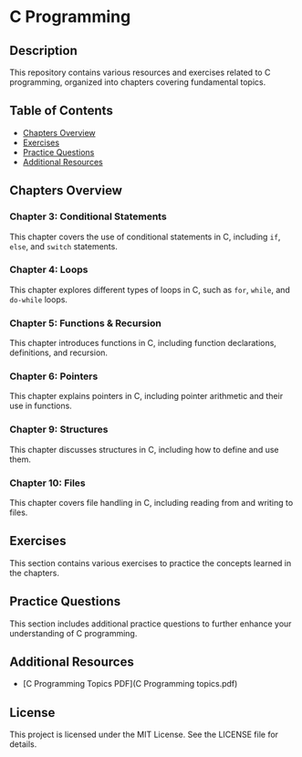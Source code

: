 # C Programming

## Description
This repository contains various resources and exercises related to C programming, organized into chapters covering fundamental topics.

## Table of Contents
- [Chapters Overview](#chapters-overview)
- [Exercises](#exercises)
- [Practice Questions](#practice-questions)
- [Additional Resources](#additional-resources)

## Chapters Overview
### Chapter 3: Conditional Statements
This chapter covers the use of conditional statements in C, including `if`, `else`, and `switch` statements.

### Chapter 4: Loops
This chapter explores different types of loops in C, such as `for`, `while`, and `do-while` loops.

### Chapter 5: Functions & Recursion
This chapter introduces functions in C, including function declarations, definitions, and recursion.

### Chapter 6: Pointers
This chapter explains pointers in C, including pointer arithmetic and their use in functions.

### Chapter 9: Structures
This chapter discusses structures in C, including how to define and use them.

### Chapter 10: Files
This chapter covers file handling in C, including reading from and writing to files.

## Exercises
This section contains various exercises to practice the concepts learned in the chapters.

## Practice Questions
This section includes additional practice questions to further enhance your understanding of C programming.

## Additional Resources
- [C Programming Topics PDF](C Programming topics.pdf)

## License
This project is licensed under the MIT License. See the LICENSE file for details.
